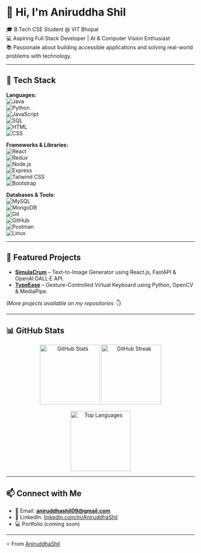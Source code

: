 # 👋 Hi, I'm Aniruddha Shil  

🎓 B.Tech CSE Student @ VIT Bhopal  
💻 Aspiring Full Stack Developer | AI & Computer Vision Enthusiast  
📚 Passionate about building accessible applications and solving real-world problems with technology.  

---

## 🚀 Tech Stack  

**Languages:**  
![Java](https://img.shields.io/badge/Java-%23ED8B00.svg?style=for-the-badge&logo=openjdk&logoColor=white)  
![Python](https://img.shields.io/badge/Python-%233776AB.svg?style=for-the-badge&logo=python&logoColor=white)  
![JavaScript](https://img.shields.io/badge/JavaScript-%23F7DF1E.svg?style=for-the-badge&logo=javascript&logoColor=black)  
![SQL](https://img.shields.io/badge/SQL-%23025E8C.svg?style=for-the-badge&logo=mysql&logoColor=white)  
![HTML](https://img.shields.io/badge/HTML5-%23E34F26.svg?style=for-the-badge&logo=html5&logoColor=white)  
![CSS](https://img.shields.io/badge/CSS3-%231572B6.svg?style=for-the-badge&logo=css3&logoColor=white)  

**Frameworks & Libraries:**  
![React](https://img.shields.io/badge/React-%2320232a.svg?style=for-the-badge&logo=react&logoColor=%2361DAFB)  
![Redux](https://img.shields.io/badge/Redux-%23593d88.svg?style=for-the-badge&logo=redux&logoColor=white)  
![Node.js](https://img.shields.io/badge/Node.js-%23339933.svg?style=for-the-badge&logo=node.js&logoColor=white)  
![Express](https://img.shields.io/badge/Express.js-%23404d59.svg?style=for-the-badge)  
![Tailwind CSS](https://img.shields.io/badge/TailwindCSS-%231a202c.svg?style=for-the-badge&logo=tailwind-css&logoColor=%2338B2AC)  
![Bootstrap](https://img.shields.io/badge/Bootstrap-%23563D7C.svg?style=for-the-badge&logo=bootstrap&logoColor=white)  

**Databases & Tools:**  
![MySQL](https://img.shields.io/badge/MySQL-%2300f.svg?style=for-the-badge&logo=mysql&logoColor=white)  
![MongoDB](https://img.shields.io/badge/MongoDB-%234ea94b.svg?style=for-the-badge&logo=mongodb&logoColor=white)  
![Git](https://img.shields.io/badge/Git-%23F05033.svg?style=for-the-badge&logo=git&logoColor=white)  
![GitHub](https://img.shields.io/badge/GitHub-%23121011.svg?style=for-the-badge&logo=github&logoColor=white)  
![Postman](https://img.shields.io/badge/Postman-%23FF6C37.svg?style=for-the-badge&logo=postman&logoColor=white)  
![Linux](https://img.shields.io/badge/Linux-%23FCC624.svg?style=for-the-badge&logo=linux&logoColor=black)  

---

## 📌 Featured Projects  

- **[SimulaCrum](https://github.com/aniruddha/simulacrum)** – Text-to-Image Generator using React.js, FastAPI & OpenAI DALL·E API.  
- **[TypeEase](https://github.com/aniruddha/typeease)** – Gesture-Controlled Virtual Keyboard using Python, OpenCV & MediaPipe.  

*(More projects available on my repositories 👇)*  

---

## 📊 GitHub Stats  

<p align="center">
  <img src="https://github-readme-stats.vercel.app/api?username=aniruddha&show_icons=true&theme=tokyonight" alt="GitHub Stats" height="160"/>
  <img src="https://github-readme-streak-stats.herokuapp.com/?user=aniruddha&theme=tokyonight" alt="GitHub Streak" height="160"/>
</p>  

<p align="center">
  <img src="https://github-readme-stats.vercel.app/api/top-langs/?username=aniruddha&layout=compact&theme=tokyonight" alt="Top Languages" height="160"/>
</p>  

---

## 📫 Connect with Me  

- 📧 Email: **aniruddhashil09@gmail.com**  
- 💼 LinkedIn: [linkedin.com/in/AniruddhaShil](https://linkedin.com/in/AniruddhaShil)  
- 💻 Portfolio (coming soon)  

---
⭐️ From [AniruddhaShil](https://github.com/aniruddha)  

